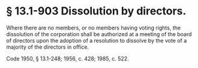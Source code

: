 # § 13.1-903 Dissolution by directors.

<p>Where there are no members, or no members having voting rights, the dissolution of the corporation shall be authorized at a meeting of the board of directors upon the adoption of a resolution to dissolve by the vote of a majority of the directors in office.</p><p>Code 1950, § 13.1-248; 1956, c. 428; 1985, c. 522.</p>